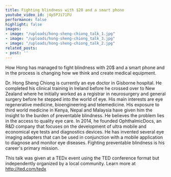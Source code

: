 ```yaml
---
title: Fighting blindness with $20 and a smart phone
youtube_video_id: j4p5PJi71FU
performance: false
highlight: false
images:
- image: "/uploads/hong-sheng-chiong_talk_1.jpg"
- image: "/uploads/hong-sheng-chiong_talk_3.jpg"
- image: "/uploads/hong-sheng-chiong_talk_2.jpg"
related_posts:
- post: ''
---
```


How Hong has managed to fight blindness with 20$ and a smart phone and in the process is changing how we think and create medical equipment.

Dr. Hong Sheng Chiong is currently an eye doctor in Gisborne hospital. He completed his clinical training in Ireland before he crossed over to New Zealand where he initially worked as a registrar in neurosurgery and general surgery before he stepped into the world of eye. His main interests are eye regenerative medicine, bioengineering and telemedicine. His exposure to third world medicine in Kenya, Nepal and Malaysia have given him the insight to the burden of preventable blindness. He believes the problem lies in the access to quality eye care. In 2014, he founded OphthalmicDocs, an R&D company that focuses on the development of ultra mobile and economical eye tests and diagnostics devices. He has invented several eye imaging adapters that can be used in conjunction with a mobile application to diagnose and monitor eye diseases. Fighting preventable blindness is his career's primary mission.

This talk was given at a TEDx event using the TED conference format but independently organized by a local community. Learn more at http://ted.com/tedx
